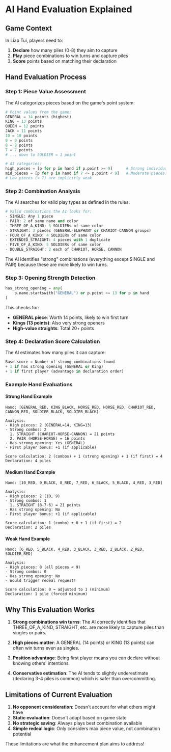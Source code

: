 # AI Hand Evaluation Explained

## Game Context

In Liap Tui, players need to:
1. **Declare** how many piles (0-8) they aim to capture
2. **Play** piece combinations to win turns and capture piles
3. **Score** points based on matching their declaration

## Hand Evaluation Process

### Step 1: Piece Value Assessment

The AI categorizes pieces based on the game's point system:

```python
# Point values from the game:
GENERAL = 14 points (highest)
KING = 13 points
QUEEN = 12 points
JACK = 11 points
10 = 10 points
9 = 9 points
8 = 8 points
7 = 7 points
# ... down to SOLDIER = 1 point

# AI categories:
high_pieces = [p for p in hand if p.point >= 9]      # Strong individual pieces
mid_pieces = [p for p in hand if 7 <= p.point < 9]   # Moderate pieces
# Low pieces (< 7) are implicitly weak
```

### Step 2: Combination Analysis

The AI searches for valid play types as defined in the rules:

```python
# Valid combinations the AI looks for:
- SINGLE: Any 1 piece
- PAIR: 2 of same name and color
- THREE_OF_A_KIND: 3 SOLDIERs of same color
- STRAIGHT: 3 pieces (GENERAL-ELEPHANT or CHARIOT-CANNON groups)
- FOUR_OF_A_KIND: 4 SOLDIERs of same color
- EXTENDED_STRAIGHT: 4 pieces with 1 duplicate
- FIVE_OF_A_KIND: 5 SOLDIERs of same color
- DOUBLE_STRAIGHT: 2 each of CHARIOT, HORSE, CANNON
```

The AI identifies "strong" combinations (everything except SINGLE and PAIR) because these are more likely to win turns.

### Step 3: Opening Strength Detection

```python
has_strong_opening = any(
    p.name.startswith("GENERAL") or p.point >= 13 for p in hand
)
```

This checks for:
- **GENERAL piece**: Worth 14 points, likely to win first turn
- **Kings (13 points)**: Also very strong openers
- **High-value straights**: Total 20+ points

### Step 4: Declaration Score Calculation

The AI estimates how many piles it can capture:

```python
Base score = Number of strong combinations found
+ 1 if has strong opening (GENERAL or King)
+ 1 if first player (advantage in declaration order)
```

### Example Hand Evaluations

#### Strong Hand Example
```
Hand: [GENERAL_RED, KING_BLACK, HORSE_RED, HORSE_RED, CHARIOT_RED, CANNON_RED, SOLDIER_BLACK, SOLDIER_BLACK]

Analysis:
- High pieces: 2 (GENERAL=14, KING=13)
- Strong combos: 2
  1. STRAIGHT (CHARIOT-HORSE-CANNON) = 21 points
  2. PAIR (HORSE-HORSE) = 16 points
- Has strong opening: Yes (GENERAL)
- First player bonus: +1 (if applicable)

Score calculation: 2 (combos) + 1 (strong opening) + 1 (if first) = 4
Declaration: 4 piles
```

#### Medium Hand Example
```
Hand: [10_RED, 9_BLACK, 8_RED, 7_RED, 6_BLACK, 5_BLACK, 4_RED, 3_RED]

Analysis:
- High pieces: 2 (10, 9)
- Strong combos: 1
  1. STRAIGHT (8-7-6) = 21 points
- Has strong opening: No
- First player bonus: +1 (if applicable)

Score calculation: 1 (combo) + 0 + 1 (if first) = 2
Declaration: 2 piles
```

#### Weak Hand Example
```
Hand: [6_RED, 5_BLACK, 4_RED, 3_BLACK, 3_RED, 2_BLACK, 2_RED, SOLDIER_RED]

Analysis:
- High pieces: 0 (all pieces < 9)
- Strong combos: 0
- Has strong opening: No
- Would trigger redeal request!

Score calculation: 0 → adjusted to 1 (minimum)
Declaration: 1 pile (forced minimum)
```

## Why This Evaluation Works

1. **Strong combinations win turns**: The AI correctly identifies that THREE_OF_A_KIND, STRAIGHT, etc. are more likely to capture piles than singles or pairs.

2. **High pieces matter**: A GENERAL (14 points) or KING (13 points) can often win turns even as singles.

3. **Position advantage**: Being first player means you can declare without knowing others' intentions.

4. **Conservative estimation**: The AI tends to slightly underestimate (declaring 3-4 piles is common) which is safer than overcommitting.

## Limitations of Current Evaluation

1. **No opponent consideration**: Doesn't account for what others might have
2. **Static evaluation**: Doesn't adapt based on game state
3. **No strategic saving**: Always plays best combination available
4. **Simple redeal logic**: Only considers max piece value, not combination potential

These limitations are what the enhancement plan aims to address!